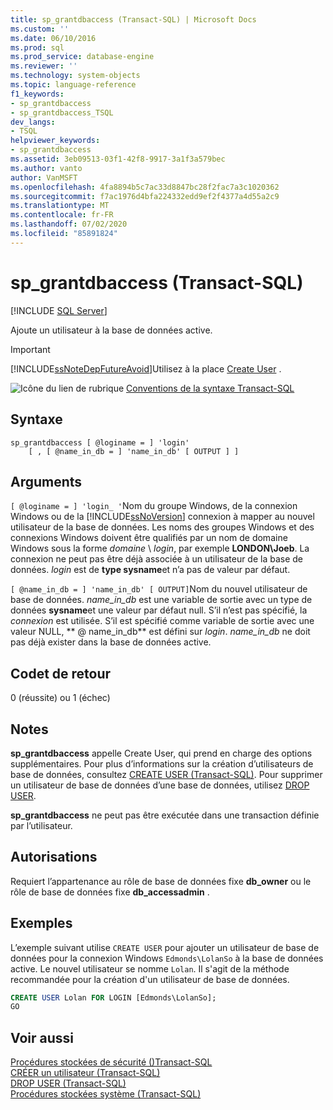 ```yaml
---
title: sp_grantdbaccess (Transact-SQL) | Microsoft Docs
ms.custom: ''
ms.date: 06/10/2016
ms.prod: sql
ms.prod_service: database-engine
ms.reviewer: ''
ms.technology: system-objects
ms.topic: language-reference
f1_keywords:
- sp_grantdbaccess
- sp_grantdbaccess_TSQL
dev_langs:
- TSQL
helpviewer_keywords:
- sp_grantdbaccess
ms.assetid: 3eb09513-03f1-42f8-9917-3a1f3a579bec
ms.author: vanto
author: VanMSFT
ms.openlocfilehash: 4fa8894b5c7ac33d8847bc28f2fac7a3c1020362
ms.sourcegitcommit: f7ac1976d4bfa224332edd9ef2f4377a4d55a2c9
ms.translationtype: MT
ms.contentlocale: fr-FR
ms.lasthandoff: 07/02/2020
ms.locfileid: "85891824"
---
```

# <a name="sp_grantdbaccess-transact-sql"></a>sp_grantdbaccess (Transact-SQL)

[!INCLUDE [SQL Server](../../includes/applies-to-version/sqlserver.md)]

  Ajoute un utilisateur à la base de données active.  
  
> [!IMPORTANT]  
>  [!INCLUDE[ssNoteDepFutureAvoid](../../includes/ssnotedepfutureavoid-md.md)]Utilisez à la place [Create User](../../t-sql/statements/create-user-transact-sql.md) .  
  
 ![Icône du lien de rubrique](../../database-engine/configure-windows/media/topic-link.gif "Icône du lien de rubrique") [Conventions de la syntaxe Transact-SQL](../../t-sql/language-elements/transact-sql-syntax-conventions-transact-sql.md)  
  
## <a name="syntax"></a>Syntaxe  
  
```  
sp_grantdbaccess [ @loginame = ] 'login'  
    [ , [ @name_in_db = ] 'name_in_db' [ OUTPUT ] ]  
```  
  
## <a name="arguments"></a>Arguments  
`[ @loginame = ] 'login_ '`Nom du groupe Windows, de la connexion Windows ou de la [!INCLUDE[ssNoVersion](../../includes/ssnoversion-md.md)] connexion à mapper au nouvel utilisateur de la base de données. Les noms des groupes Windows et des connexions Windows doivent être qualifiés par un nom de domaine Windows sous la forme *domaine* \\ *login*, par exemple **LONDON\Joeb**. La connexion ne peut pas être déjà associée à un utilisateur de la base de données. *login* est de **type sysname**et n’a pas de valeur par défaut.  
  
``[ @name_in_db = ] 'name_in_db' [ OUTPUT]``Nom du nouvel utilisateur de base de données. *name_in_db* est une variable de sortie avec un type de données **sysname**et une valeur par défaut null. S’il n’est pas spécifié, la *connexion* est utilisée. S’il est spécifié comme variable de sortie avec une valeur NULL, ** \@ name_in_db** est défini sur *login*. *name_in_db* ne doit pas déjà exister dans la base de données active.  
  
## <a name="return-code-values"></a>Codet de retour  
 0 (réussite) ou 1 (échec)  
  
## <a name="remarks"></a>Notes  
 **sp_grantdbaccess** appelle Create User, qui prend en charge des options supplémentaires. Pour plus d’informations sur la création d’utilisateurs de base de données, consultez [CREATE USER &#40;Transact-SQL&#41;](../../t-sql/statements/create-user-transact-sql.md). Pour supprimer un utilisateur de base de données d’une base de données, utilisez [DROP USER](../../t-sql/statements/drop-user-transact-sql.md).  
  
 **sp_grantdbaccess** ne peut pas être exécutée dans une transaction définie par l’utilisateur.  
  
## <a name="permissions"></a>Autorisations  
 Requiert l’appartenance au rôle de base de données fixe **db_owner** ou le rôle de base de données fixe **db_accessadmin** .  
  
## <a name="examples"></a>Exemples  
 L’exemple suivant utilise `CREATE USER` pour ajouter un utilisateur de base de données pour la connexion Windows `Edmonds\LolanSo` à la base de données active. Le nouvel utilisateur se nomme `Lolan`. Il s'agit de la méthode recommandée pour la création d'un utilisateur de base de données.  
  
```sql
CREATE USER Lolan FOR LOGIN [Edmonds\LolanSo];  
GO  
```  
  
## <a name="see-also"></a>Voir aussi  
 [Procédures stockées de sécurité &#40;&#41;Transact-SQL](../../relational-databases/system-stored-procedures/security-stored-procedures-transact-sql.md)   
 [CRÉER un utilisateur &#40;Transact-SQL&#41;](../../t-sql/statements/create-user-transact-sql.md)   
 [DROP USER &#40;Transact-SQL&#41;](../../t-sql/statements/drop-user-transact-sql.md)   
 [Procédures stockées système &#40;Transact-SQL&#41;](../../relational-databases/system-stored-procedures/system-stored-procedures-transact-sql.md)  
  
  

